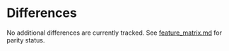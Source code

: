 # Differences

No additional differences are currently tracked. See [feature_matrix.md](feature_matrix.md) for parity status.
